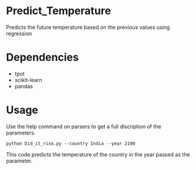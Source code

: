 # Predict_Temperature
Predicts the future temperature based on the previous values using regression

Dependencies
============
* tpot
* scikit-learn
* pandas

Usage
===========

Use the help command on parsers to get a full discription of the parameters.

``python Did_it_rise.py --country India --year 2100``

This code predicts the temperature of the country in the year passed as the parameter.

